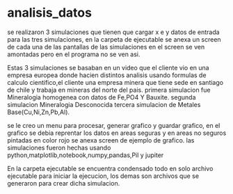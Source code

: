# analisis_datos

se realizaron 3 simulaciones que tienen que cargar x e y datos de entrada para las tres simulaciones, en la carpeta de ejecutable se anexa un screen de cada una de las pantallas de las simulaciones en el screen se ven amontadas pero en el programa no se ven asi.

Estas 3 simulaciones se basaban en un video que el cliente vio en una empresa europea donde hacien distintos analisis usando formulas de calculo cientifico,el cliente una empresa minera que tiene sede en santiago de chile y trabaja en mineras del norte del pais.
primera simulacion fue Mineralogia homogenea con datos de Fe,PO4 Y Bauxite.
segunda simulacion Mineralogia Desconocida
tercera simulacion de Metales Base(Cu,Ni,Zn,Pb,Al).

se le creo un menu para procesar, generar grafico y guardar grafico, en el grafico se debia reprentar los datos en areas seguras y en areas no seguros pintadas en color rojo se anexa screen de ejemplo de grafico. las simulaciones fueron hechas usando python,matplotlib,notebook,numpy,pandas,Pil y jupiter

En la carpeta ejecutable se encuentra condensado todo en solo archivo ejecutable para iniciar la ejecucion, los demas son archivos que se generaron para crear dicha simulacion.
